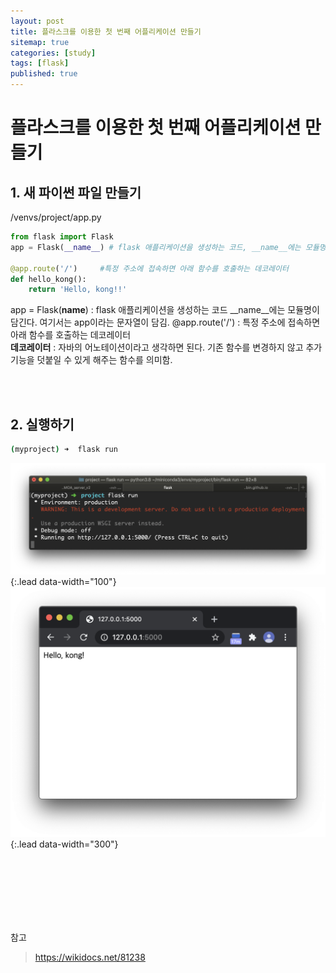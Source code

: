 ```yaml
---
layout: post
title: 플라스크를 이용한 첫 번째 어플리케이션 만들기
sitemap: true
categories: [study]
tags: [flask]
published: true
---
```


# 플라스크를 이용한 첫 번째 어플리케이션 만들기

## 1. 새 파이썬 파일 만들기
/venvs/project/app.py

~~~python
from flask import Flask
app = Flask(__name__) # flask 애플리케이션을 생성하는 코드, __name__에는 모듈명이 담긴다. 

@app.route('/')		#특정 주소에 접속하면 아래 함수를 호출하는 데코레이터  
def hello_kong():
    return 'Hello, kong!!'
~~~

app = Flask(__name__) : flask 애플리케이션을 생성하는 코드
__name__에는 모듈명이 담긴다. 여기서는 app이라는 문자열이 담김. 
@app.route('/') : 특정 주소에 접속하면 아래 함수를 호출하는 데코레이터  
**데코레이터** : 자바의 어노테이션이라고 생각하면 된다. 기존 함수를 변경하지 않고 추가 기능을 덧붙일 수 있게 해주는 함수를 의미함. 

<br>
<br>

## 2. 실행하기 

~~~bash
(myproject) ➜  flask run
~~~
![](/assets/img/flask/flask-1/1.png){:.lead data-width="100"}
![](/assets/img/flask/flask-1/2.png){:.lead data-width="300"}


<br>
<br><br>
<br><br>
<br>

참고
> https://wikidocs.net/81238





